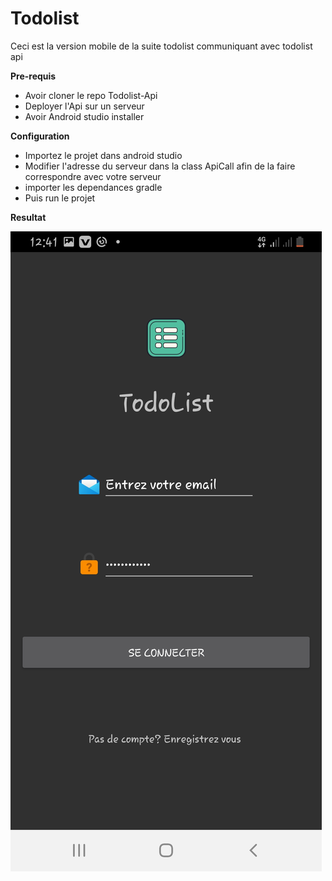 # Todolist
Ceci est la version mobile de la suite todolist communiquant avec todolist api

__Pre-requis__

* Avoir cloner le repo Todolist-Api
* Deployer l'Api sur un serveur 
* Avoir Android studio installer

__Configuration__

* Importez le projet dans android studio
* Modifier l'adresse du serveur dans la class ApiCall afin de la faire correspondre avec votre serveur
* importer les dependances gradle
* Puis run le projet 

__Resultat__

![login](https://github.com/Gilles-kpn/Todolist/blob/main/result/Screenshot_20210720-124102_TodoList.jpg)
